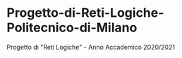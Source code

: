 # Progetto-di-Reti-Logiche-Politecnico-di-Milano
Progetto di "Reti Logiche" - Anno Accademico 2020/2021
